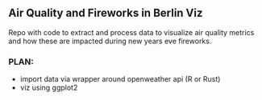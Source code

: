## Air Quality and Fireworks in Berlin Viz

Repo with code to extract and process data to visualize air quality metrics and how these
are impacted during new years eve fireworks. 

### PLAN:
- import data via wrapper around openweather api (R or Rust)
- viz using ggplot2
